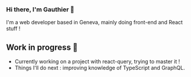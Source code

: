 ### Hi there, I'm Gauthier 👋

I'm a web developer based in Geneva, mainly doing front-end and React stuff !<br />

## Work in progress 🌱

- Currently working on a project with react-query, trying to master it !
- Things I'll do next : improving knowledge of TypeScript and GraphQL.


<!--
**GauthierBosson/GauthierBosson** is a ✨ _special_ ✨ repository because its `README.md` (this file) appears on your GitHub profile.

Here are some ideas to get you started:

- 🔭 I’m currently working on ...
- 🌱 I’m currently learning ...
- 👯 I’m looking to collaborate on ...
- 🤔 I’m looking for help with ...
- 💬 Ask me about ...
- 📫 How to reach me: ...
- 😄 Pronouns: ...
- ⚡ Fun fact: ...
-->
